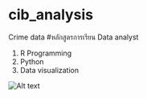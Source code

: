 # cib_analysis
Crime data
#หลักสูตรการเรียน Data analyst 
1. R Programming
2. Python
3. Data visualization

![Alt text](https://www.mercy.edu/sites/default/files/2020-07/iStock-1150199386.jpg)

